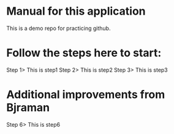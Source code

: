 # Manual for this application
This is a demo repo for practicing github.

# Follow the steps here to start:
Step 1> This is step1
Step 2> This is step2
Step 3> This is step3

# Additional improvements from Bjraman
Step 6> This is step6